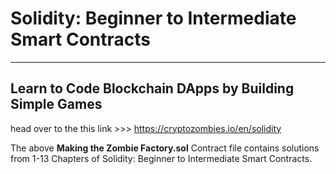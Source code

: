 # Solidity: Beginner to Intermediate Smart Contracts
---

## Learn to Code Blockchain DApps by Building Simple Games 
head over to the this link >>> 
https://cryptozombies.io/en/solidity


The above **Making the Zombie Factory.sol** Contract file contains solutions from 1-13 Chapters of Solidity: Beginner to Intermediate Smart Contracts.

